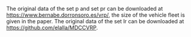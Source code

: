 The original data of the set p and set pr can be downloaded at https://www.bernabe.dorronsoro.es/vrp/, the size of the vehicle fleet is given in the paper.
The original data of the set lr can be downloaded at https://github.com/elalla/MDCCVRP.